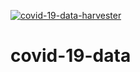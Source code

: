 [![covid-19-data-harvester](https://github.com/vaxelben/covid-19-data-france/actions/workflows/covid-19-data-harvester.yml/badge.svg)](https://github.com/vaxelben/covid-19-data-france/actions/workflows/covid-19-data-harvester.yml)

# covid-19-data
